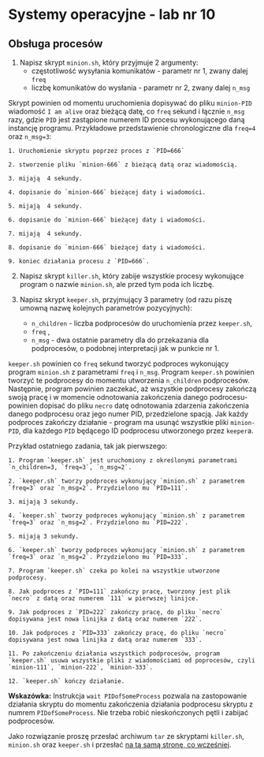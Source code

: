 # Systemy operacyjne - lab nr 10

## Obsługa procesów

1. Napisz skrypt `minion.sh`, który przyjmuje 2 argumenty:
    - częstotliwość wysyłania komunikatów - parametr nr 1, zwany dalej `freq`
    - liczbę komunikatów do wysłania - parametr nr 2, zwany dalej `n_msg`

Skrypt powinien od momentu uruchomienia dopisywać do pliku `minion-PID` wiadomość `I am alive` oraz bieżącą datę, co `freq` sekund i łącznie `n_msg` razy, gdzie `PID` jest zastąpione numerem ID procesu wykonującego daną instancję programu.  Przykładowe przedstawienie chronologiczne dla `freq=4` oraz `n_msg=3`:

    1. Uruchomienie skryptu poprzez proces z `PID=666`

    2. stworzenie pliku `minion-666` z bieżącą datą oraz wiadomością.

    3. mijają  4 sekundy.

    4. dopisanie do `minion-666` bieżącej daty i wiadomości.

    5. mijają  4 sekundy.

    6. dopisanie do `minion-666` bieżącej daty i wiadomości.

    7. mijają  4 sekundy.

    8. dopisanie do `minion-666` bieżącej daty i wiadomości.

    9. koniec działania procesu z `PID=666`.

2. Napisz skrypt `killer.sh`, który zabije wszystkie procesy wykonujące program o nazwie `minion.sh`, ale przed tym poda ich liczbę.

1. Napisz skrypt `keeper.sh`, przyjmujący 3 parametry (od razu piszę umowną nazwę kolejnych parametrów pozycyjnych):
    - `n_children` - liczba podprocesów do uruchomienia przez `keeper.sh`,
    - `freq` ,
    - `n_msg` - dwa ostatnie parametry dla do przekazania dla podprocesów, o podobnej interpretacji jak w punkcie nr 1.

`keeper.sh` powinien co `freq` sekund tworzyć podproces wykonujący program `minion.sh` z parametrami `freq` i `n_msg`. Program `keeper.sh` powinien tworzyć te podprocesy do momentu utworzenia `n_children` podprocesów. Następnie, program powinien zaczekać, aż wszystkie podprocesy zakończą swoją pracę i w momencie odnotowania zakończenia danego podrocesu- powinien dopisać do pliku `necro` datę odnotowania zdarzenia zakończenia danego podprocesu oraz jego numer PID, przedzielone spacją. Jak każdy podproces zakończy działanie - program ma usunąć wszystkie pliki `minion-PID`, dla każdego `PID` będącego ID podprocesu utworzonego przez `keeper`a.

Przykład ostatniego zadania, tak jak pierwszego:

    1. Program `keeper.sh` jest uruchomiony z określonymi parametrami `n_children=3, `freq=3`, `n_msg=2`.

    2. `keeper.sh` tworzy podproces wykonujący `minion.sh` z parametrem `freq=3` oraz `n_msg=2`. Przydzielono mu `PID=111`.

    3. mijają 3 sekundy.
    
    4. `keeper.sh` tworzy podproces wykonujący `minion.sh` z parametrem `freq=3` oraz `n_msg=2`. Przydzielono mu `PID=222`.
    
    5. mijają 3 sekundy.
    
    6. `keeper.sh` tworzy podproces wykonujący `minion.sh` z parametrem `freq=3` oraz `n_msg=2`. Przydzielono mu `PID=333`.
    
    7. Program `keeper.sh` czeka po kolei na wszystkie utworzone podprocesy.
    
    8. Jak podproces z `PID=111` zakończy pracę, tworzony jest plik `necro` z datą oraz numerem `111` w pierwszej linijce.
    
    9. Jak podproces z `PID=222` zakończy pracę, do pliku `necro` dopisywana jest nowa linijka z datą oraz numerem `222`.
    
    10. Jak podproces z `PID=333` zakończy pracę, do pliku `necro` dopisywana jest nowa linijka z datą oraz numerem `333`.
    
    11. Po zakończeniu działania wszystkich podprocesów, program `keeper.sh` usuwa wszystkie pliki z wiadomościami od poprocesów, czyli `minion-111`, `minion-222`, `minion-333`. 
    
    12. `keeper.sh` kończy działanie.

**Wskazówka:** Instrukcja `wait PIDofSomeProcess` pozwala na zastopowanie działania skryptu do momentu zakończenia działania podprocesu skryptu z numrem `PIDofSomeProcess`. Nie trzeba robić nieskończonych pętli i zabijać podprocesów. 

Jako rozwiązanie proszę przesłać archiwum `tar` ze skryptami `killer.sh`, `minion.sh` oraz `keeper.sh` i przesłać [na tą samą stronę, co wcześniej](https://alioth.uwb.edu.pl/cgi-bin/so-lab/rejestr).
